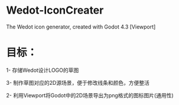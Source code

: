 # Wedot-IconCreater
The Wedot icon generator, created with Godot 4.3 [Viewport]

# 目标：
1- 存储Wedot设计LOGO的草图

3- 制作草图对应的2D源场景，便于修改线条和颜色，方便整活

2- 利用Viewport将Godot中的2D场景导出为png格式的图标图片(通用性)


